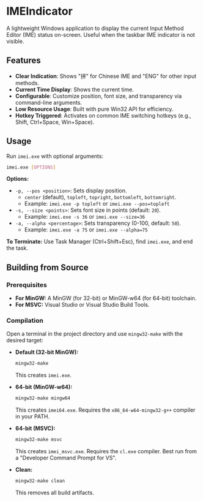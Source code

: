 # IMEIndicator

A lightweight Windows application to display the current Input Method Editor (IME) status on-screen. Useful when the taskbar IME indicator is not visible.

## Features

*   **Clear Indication**: Shows "拼" for Chinese IME and "ENG" for other input methods.
*   **Current Time Display**: Shows the current time.
*   **Configurable**: Customize position, font size, and transparency via command-line arguments.
*   **Low Resource Usage**: Built with pure Win32 API for efficiency.
*   **Hotkey Triggered**: Activates on common IME switching hotkeys (e.g., Shift, Ctrl+Space, Win+Space).

## Usage

Run `imei.exe` with optional arguments:

```bash
imei.exe [OPTIONS]
```

**Options:**

*   `-p, --pos <position>`: Sets display position.
    *   `center` (default), `topleft`, `topright`, `bottomleft`, `bottomright`.
    *   Example: `imei.exe -p topleft` or `imei.exe --pos=topleft`
*   `-s, --size <points>`: Sets font size in points (default: `20`).
    *   Example: `imei.exe -s 36` or `imei.exe --size=36`
*   `-a, --alpha <percentage>`: Sets transparency (0-100, default: `50`).
    *   Example: `imei.exe -a 75` or `imei.exe --alpha=75`

**To Terminate:** Use Task Manager (Ctrl+Shift+Esc), find `imei.exe`, and end the task.

## Building from Source

### Prerequisites

*   **For MinGW:** A MinGW (for 32-bit) or MinGW-w64 (for 64-bit) toolchain.
*   **For MSVC:** Visual Studio or Visual Studio Build Tools.

### Compilation

Open a terminal in the project directory and use `mingw32-make` with the desired target:

*   **Default (32-bit MinGW):**
    ```bash
    mingw32-make
    ```
    This creates `imei.exe`.

*   **64-bit (MinGW-w64):**
    ```bash
    mingw32-make mingw64
    ```
    This creates `imei64.exe`. Requires the `x86_64-w64-mingw32-g++` compiler in your PATH.

*   **64-bit (MSVC):**
    ```bash
    mingw32-make msvc
    ```
    This creates `imei_msvc.exe`. Requires the `cl.exe` compiler. Best run from a "Developer Command Prompt for VS".

*   **Clean:**
    ```bash
    mingw32-make clean
    ```
    This removes all build artifacts.
